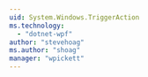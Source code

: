 ```yaml
---
uid: System.Windows.TriggerAction
ms.technology: 
  - "dotnet-wpf"
author: "stevehoag"
ms.author: "shoag"
manager: "wpickett"
---
```


